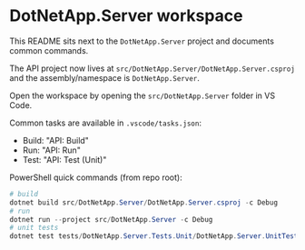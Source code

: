 # DotNetApp.Server workspace

This README sits next to the `DotNetApp.Server` project and documents common commands.

The API project now lives at `src/DotNetApp.Server/DotNetApp.Server.csproj` and the assembly/namespace is `DotNetApp.Server`.

Open the workspace by opening the `src/DotNetApp.Server` folder in VS Code.

Common tasks are available in `.vscode/tasks.json`:

- Build: "API: Build"
- Run: "API: Run"
- Test: "API: Test (Unit)"

PowerShell quick commands (from repo root):
```powershell
# build
dotnet build src/DotNetApp.Server/DotNetApp.Server.csproj -c Debug
# run
dotnet run --project src/DotNetApp.Server -c Debug
# unit tests
dotnet test tests/DotNetApp.Server.Tests.Unit/DotNetApp.Server.UnitTests.csproj -c Debug
```

